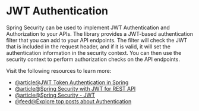 # JWT Authentication

Spring Security can be used to implement JWT Authentication and Authorization to your APIs. The library provides a JWT-based authentication filter that you can add to your API endpoints. The filter will check the JWT that is included in the request header, and if it is valid, it will set the authentication information in the security context. You can then use the security context to perform authorization checks on the API endpoints.

Visit the following resources to learn more:

- [@article@JWT Token Authentication in Spring](https://springframework.guru/jwt-authentication-in-spring-microservices-jwt-token/)
- [@article@Spring Security with JWT for REST API](https://www.toptal.com/spring/spring-security-tutorial)
- [@article@Spring Security - JWT](https://www.tutorialspoint.com/spring_security/spring_security_with_jwt.htm)
- [@feed@Explore top posts about Authentication](https://app.daily.dev/tags/authentication?ref=roadmapsh)
